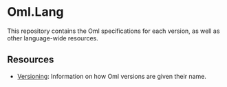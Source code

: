 # Oml.Lang
This repository contains the Oml specifications for each version, as well as other language-wide resources.

## Resources
- [Versioning](https://github.com/Object-Markup-Language/Oml.Lang/blob/main/Versioning.md): Information on how Oml versions are given their name.